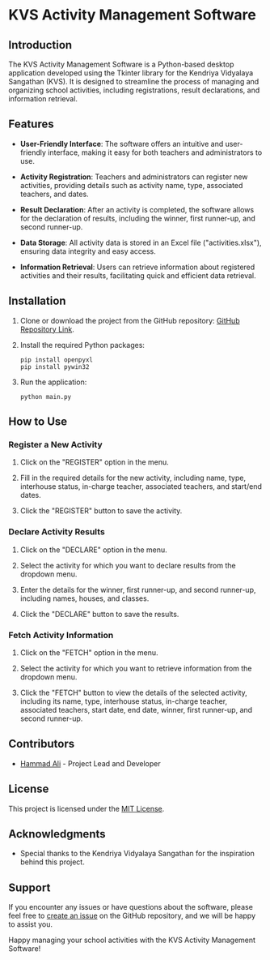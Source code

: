 # KVS Activity Management Software

## Introduction

The KVS Activity Management Software is a Python-based desktop application developed using the Tkinter library for the Kendriya Vidyalaya Sangathan (KVS). It is designed to streamline the process of managing and organizing school activities, including registrations, result declarations, and information retrieval.

## Features

- **User-Friendly Interface**: The software offers an intuitive and user-friendly interface, making it easy for both teachers and administrators to use.

- **Activity Registration**: Teachers and administrators can register new activities, providing details such as activity name, type, associated teachers, and dates.

- **Result Declaration**: After an activity is completed, the software allows for the declaration of results, including the winner, first runner-up, and second runner-up.

- **Data Storage**: All activity data is stored in an Excel file ("activities.xlsx"), ensuring data integrity and easy access.

- **Information Retrieval**: Users can retrieve information about registered activities and their results, facilitating quick and efficient data retrieval.

## Installation

1. Clone or download the project from the GitHub repository: [GitHub Repository Link](https://github.com/hammadali1805/activity_management).

2. Install the required Python packages:
   ```
   pip install openpyxl
   pip install pywin32
   ```

3. Run the application:
   ```
   python main.py
   ```

## How to Use

### Register a New Activity

1. Click on the "REGISTER" option in the menu.

2. Fill in the required details for the new activity, including name, type, interhouse status, in-charge teacher, associated teachers, and start/end dates.

3. Click the "REGISTER" button to save the activity.

### Declare Activity Results

1. Click on the "DECLARE" option in the menu.

2. Select the activity for which you want to declare results from the dropdown menu.

3. Enter the details for the winner, first runner-up, and second runner-up, including names, houses, and classes.

4. Click the "DECLARE" button to save the results.

### Fetch Activity Information

1. Click on the "FETCH" option in the menu.

2. Select the activity for which you want to retrieve information from the dropdown menu.

3. Click the "FETCH" button to view the details of the selected activity, including its name, type, interhouse status, in-charge teacher, associated teachers, start date, end date, winner, first runner-up, and second runner-up.

## Contributors

- [Hammad Ali](https://github.com/hammadali1805) - Project Lead and Developer

## License

This project is licensed under the [MIT License](LICENSE).

## Acknowledgments

- Special thanks to the Kendriya Vidyalaya Sangathan for the inspiration behind this project.

## Support

If you encounter any issues or have questions about the software, please feel free to [create an issue](https://github.com/hammadali1805/activity_management/issues) on the GitHub repository, and we will be happy to assist you.

Happy managing your school activities with the KVS Activity Management Software!
